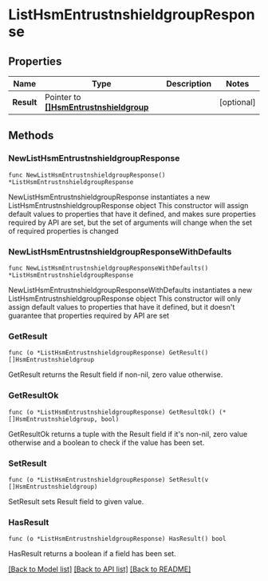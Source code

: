# ListHsmEntrustnshieldgroupResponse

## Properties

Name | Type | Description | Notes
------------ | ------------- | ------------- | -------------
**Result** | Pointer to [**[]HsmEntrustnshieldgroup**](HsmEntrustnshieldgroup.md) |  | [optional] 

## Methods

### NewListHsmEntrustnshieldgroupResponse

`func NewListHsmEntrustnshieldgroupResponse() *ListHsmEntrustnshieldgroupResponse`

NewListHsmEntrustnshieldgroupResponse instantiates a new ListHsmEntrustnshieldgroupResponse object
This constructor will assign default values to properties that have it defined,
and makes sure properties required by API are set, but the set of arguments
will change when the set of required properties is changed

### NewListHsmEntrustnshieldgroupResponseWithDefaults

`func NewListHsmEntrustnshieldgroupResponseWithDefaults() *ListHsmEntrustnshieldgroupResponse`

NewListHsmEntrustnshieldgroupResponseWithDefaults instantiates a new ListHsmEntrustnshieldgroupResponse object
This constructor will only assign default values to properties that have it defined,
but it doesn't guarantee that properties required by API are set

### GetResult

`func (o *ListHsmEntrustnshieldgroupResponse) GetResult() []HsmEntrustnshieldgroup`

GetResult returns the Result field if non-nil, zero value otherwise.

### GetResultOk

`func (o *ListHsmEntrustnshieldgroupResponse) GetResultOk() (*[]HsmEntrustnshieldgroup, bool)`

GetResultOk returns a tuple with the Result field if it's non-nil, zero value otherwise
and a boolean to check if the value has been set.

### SetResult

`func (o *ListHsmEntrustnshieldgroupResponse) SetResult(v []HsmEntrustnshieldgroup)`

SetResult sets Result field to given value.

### HasResult

`func (o *ListHsmEntrustnshieldgroupResponse) HasResult() bool`

HasResult returns a boolean if a field has been set.


[[Back to Model list]](../README.md#documentation-for-models) [[Back to API list]](../README.md#documentation-for-api-endpoints) [[Back to README]](../README.md)



